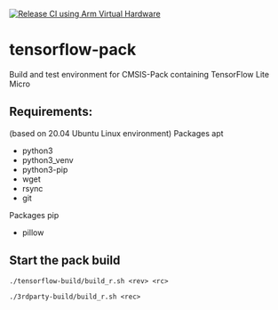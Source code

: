 [![Release CI using Arm Virtual Hardware](https://github.com/MDK-Packs/tensorflow-pack/actions/workflows/release_vht.yml/badge.svg)](https://github.com/MDK-Packs/tensorflow-pack/actions/workflows/release_vht.yml)

# tensorflow-pack
Build and test environment for CMSIS-Pack containing TensorFlow Lite Micro

## Requirements:
(based on 20.04 Ubuntu Linux environment)
Packages apt
- python3
- python3_venv
- python3-pip
- wget
- rsync
- git

Packages pip
- pillow

## Start the pack build

```./tensorflow-build/build_r.sh <rev> <rc>```

```./3rdparty-build/build_r.sh <rec> ```
  
  
